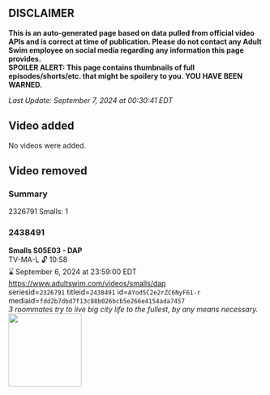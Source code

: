 ## DISCLAIMER
**This is an auto-generated page based on data pulled from official video APIs and is correct at time of publication. Please do not contact any Adult Swim employee on social media regarding any information this page provides.**  
**SPOILER ALERT: This page contains thumbnails of full episodes/shorts/etc. that might be spoilery to you. YOU HAVE BEEN WARNED.**  

_Last Update: September 7, 2024 at 00:30:41 EDT_
## Video added
No videos were added.  
## Video removed
### Summary
2326791 Smalls: 1  
### 2438491
**Smalls S05E03 - DAP**  
TV-MA-L 🔓 10:58  
⌛ September 6, 2024 at 23:59:00 EDT  
https://www.adultswim.com/videos/smalls/dap  
seriesid=`2326791` titleid=`2438491` id=`AYod5C2e2rZC6NyF61-r` mediaid=`fdd2b7dbd7f13c88b026bcb5e266e4154ada7457`  
_3 roommates try to live big city life to the fullest, by any means necessary._  
<a href="https://media.cdn.adultswim.com/uploads/20230822/thumbnails/2_238221135551-504-DAP.jpg"><img src="https://media.cdn.adultswim.com/uploads/20230822/thumbnails/2_238221135551-504-DAP.jpg" height="144px" /></a>
